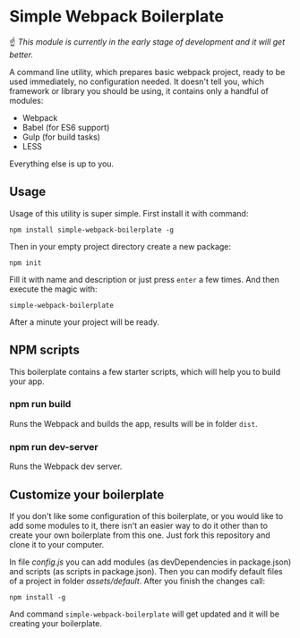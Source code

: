 # Simple Webpack Boilerplate

:point_up: *This module is currently in the early stage of development and it will get better.*

A command line utility, which prepares basic webpack project, ready to be used immediately, no configuration needed. It doesn't tell you, which framework or library you should be using, it contains only a handful of modules:

* Webpack
* Babel (for ES6 support)
* Gulp (for build tasks)
* LESS

Everything else is up to you.

## Usage

Usage of this utility is super simple. First install it with command:

```
npm install simple-webpack-boilerplate -g
```

Then in your empty project directory create a new package:

```
npm init
```

Fill it with name and description or just press `enter` a few times. And then execute the magic with:

```
simple-webpack-boilerplate
```

After a minute your project will be ready.

## NPM scripts

This boilerplate contains a few starter scripts, which will help you to build your app.

### npm run build

Runs the Webpack and builds the app, results will be in folder `dist`.

### npm run dev-server

Runs the Webpack dev server.

## Customize your boilerplate

If you don't like some configuration of this boilerplate, or you would like to add some modules to it, there isn't an easier way to do it other than to create your own boilerplate from this one. Just fork this repository and clone it to your computer.

In file *config.js* you can add modules (as devDependencies in package.json) and scripts (as scripts in package.json). Then you can modify default files of a project in folder *assets/default*. After you finish the changes call:

```
npm install -g
```

And command `simple-webpack-boilerplate` will get updated and it will be creating your boilerplate.
